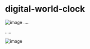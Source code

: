 # digital-world-clock

![image](https://user-images.githubusercontent.com/95668340/196351547-e98d9b64-8866-452f-8b58-6d6338b88f5f.png)
.....

.....

![image](https://user-images.githubusercontent.com/95668340/196351641-6852daae-c856-40eb-b915-0dd872aaafd1.png)
